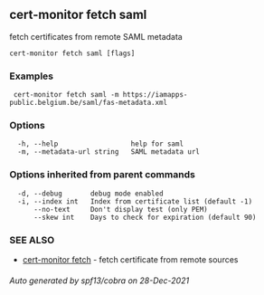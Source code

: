 ## cert-monitor fetch saml

fetch certificates from remote SAML metadata

```
cert-monitor fetch saml [flags]
```

### Examples

```
 cert-monitor fetch saml -m https://iamapps-public.belgium.be/saml/fas-metadata.xml
```

### Options

```
  -h, --help                  help for saml
  -m, --metadata-url string   SAML metadata url
```

### Options inherited from parent commands

```
  -d, --debug       debug mode enabled
  -i, --index int   Index from certificate list (default -1)
      --no-text     Don't display test (only PEM)
      --skew int    Days to check for expiration (default 90)
```

### SEE ALSO

* [cert-monitor fetch](cert-monitor_fetch.md)	 - fetch certificate from remote sources

###### Auto generated by spf13/cobra on 28-Dec-2021
